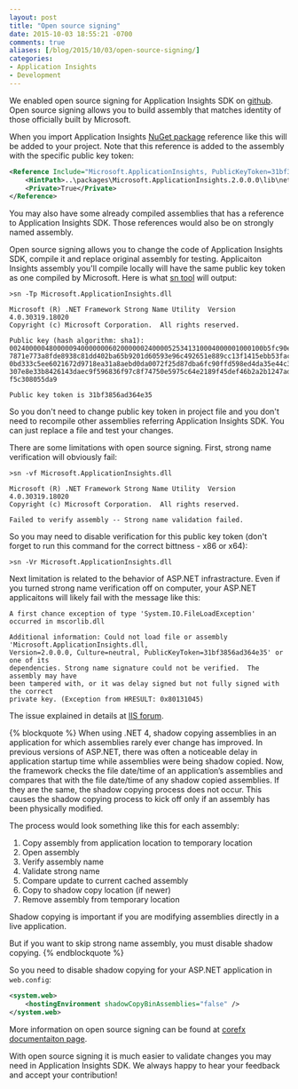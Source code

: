```yaml
---
layout: post
title: "Open source signing"
date: 2015-10-03 18:55:21 -0700
comments: true
aliases: [/blog/2015/10/03/open-source-signing/]
categories: 
- Application Insights
- Development
---
```

We enabled open source signing for Application Insights SDK on [github](https://github.com/microsoft/applicationInsights-dotnet). Open source signing allows you to build assembly that matches identity of those officially built by Microsoft.

When you import Application Insights [NuGet package](https://www.nuget.org/packages/Microsoft.ApplicationInsights/1.2.0) reference like this will be added to your project. Note that this reference is added to the assembly with the specific public key token: 

``` xml
<Reference Include="Microsoft.ApplicationInsights, PublicKeyToken=31bf3856ad364e35, Version=2.0.0.0, Culture=neutral, processorArchitecture=MSIL">
	<HintPath>..\packages\Microsoft.ApplicationInsights.2.0.0.0\lib\net45\Microsoft.ApplicationInsights.dll</HintPath>
	<Private>True</Private>
</Reference>
```

You may also have some already compiled assemblies that has a reference to Application Insights SDK. Those references would also be on strongly named assembly.

Open source signing allows you to change the code of Application Insights SDK, compile it and replace original assembly for testing. Applicaiton Insights assembly you'll compile locally will have the same public key token as one compiled by Microsoft. Here is what [sn tool](https://msdn.microsoft.com/en-us/library/k5b5tt23.aspx) will output: 

```
>sn -Tp Microsoft.ApplicationInsights.dll

Microsoft (R) .NET Framework Strong Name Utility  Version 4.0.30319.18020
Copyright (c) Microsoft Corporation.  All rights reserved.

Public key (hash algorithm: sha1):
0024000004800000940000000602000000240000525341310004000001000100b5fc90e7027f6
7871e773a8fde8938c81dd402ba65b9201d60593e96c492651e889cc13f1415ebb53fac1131ae
0bd333c5ee6021672d9718ea31a8aebd0da0072f25d87dba6fc90ffd598ed4da35e44c398c454
307e8e33b8426143daec9f596836f97c8f74750e5975c64e2189f45def46b2a2b1247adc3652b
f5c308055da9

Public key token is 31bf3856ad364e35
```

So you don't need to change public key token in project file and you don't need to recompile other assemblies referring Application Insights SDK. You can just replace a file and test your changes.

There are some limitations with open source signing. First, strong name verification will obviously fail:

```
>sn -vf Microsoft.ApplicationInsights.dll

Microsoft (R) .NET Framework Strong Name Utility  Version 4.0.30319.18020
Copyright (c) Microsoft Corporation.  All rights reserved.

Failed to verify assembly -- Strong name validation failed.
```

So you may need to disable verification for this public key token (don't forget to run this command for the correct bittness - x86 or x64):

```
>sn -Vr Microsoft.ApplicationInsights.dll
``` 

Next limitation is related to the behavior of ASP.NET infrastracture. Even if you turned strong name verification off on computer, your ASP.NET applicaitons will likely fail with the message like this:

```
A first chance exception of type 'System.IO.FileLoadException' occurred in mscorlib.dll

Additional information: Could not load file or assembly 'Microsoft.ApplicationInsights.dll, 
Version=2.0.0.0, Culture=neutral, PublicKeyToken=31bf3856ad364e35' or one of its 
dependencies. Strong name signature could not be verified.  The assembly may have 
been tampered with, or it was delay signed but not fully signed with the correct 
private key. (Exception from HRESULT: 0x80131045)
```

The issue explained in details at [IIS forum](http://forums.iis.net/t/1220602.aspx?Skipping+Strong+Name+Assembly+for+Windows+7+IIS+7+5+still+give+an+error+Couldn+t+be+Verified+).

{% blockquote %}
When using .NET 4, shadow copying assemblies in an application for which assemblies rarely ever change has improved. In previous versions of ASP.NET, there was often a noticeable delay in application startup time while assemblies were being shadow copied. Now, the framework checks the file date/time of an application’s assemblies and compares that with the file date/time of any shadow copied assemblies. If they are the same, the shadow copying process does not occur. This causes the shadow copying process to kick off only if an assembly has been physically modified.

The process would look something like this for each assembly:
1. Copy assembly from application location to temporary location 
2. Open assembly 
3. Verify assembly name 
4. Validate strong name 
5. Compare update to current cached assembly 
6. Copy to shadow copy location (if newer) 
7. Remove assembly from temporary location 

Shadow copying is important if you are modifying assemblies directly in a live application.

But if  you want to skip strong name assembly, you must disable  shadow copying.
{% endblockquote %}

So you need to disable shadow copying for your ASP.NET application in ```web.config```:

``` xml
<system.web>
	<hostingEnvironment shadowCopyBinAssemblies="false" />
</system.web>
```

More information on open source signing can be found at [corefx documentaiton page](https://github.com/dotnet/corefx/blob/master/Documentation/project-docs/oss-signing.md).

With open source signing it is much easier to validate changes you may need in Application Insights SDK. We always happy to hear your feedback and accept your contribution! 